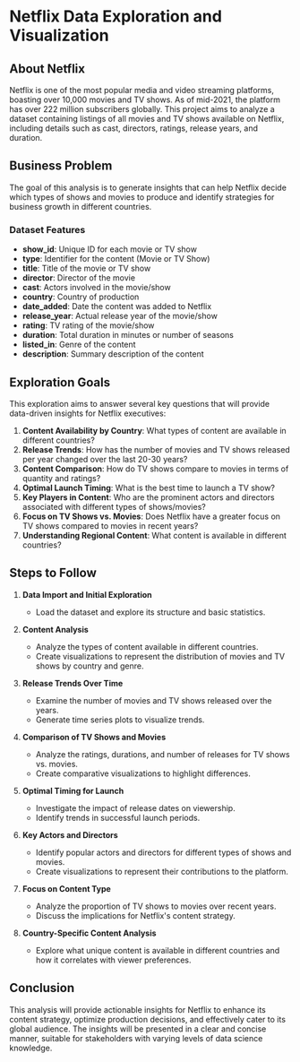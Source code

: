 # Netflix Data Exploration and Visualization

## About Netflix

Netflix is one of the most popular media and video streaming platforms, boasting over 10,000 movies and TV shows. As of mid-2021, the platform has over 222 million subscribers globally. This project aims to analyze a dataset containing listings of all movies and TV shows available on Netflix, including details such as cast, directors, ratings, release years, and duration.

## Business Problem

The goal of this analysis is to generate insights that can help Netflix decide which types of shows and movies to produce and identify strategies for business growth in different countries.

### Dataset Features

- **show_id**: Unique ID for each movie or TV show
- **type**: Identifier for the content (Movie or TV Show)
- **title**: Title of the movie or TV show
- **director**: Director of the movie
- **cast**: Actors involved in the movie/show
- **country**: Country of production
- **date_added**: Date the content was added to Netflix
- **release_year**: Actual release year of the movie/show
- **rating**: TV rating of the movie/show
- **duration**: Total duration in minutes or number of seasons
- **listed_in**: Genre of the content
- **description**: Summary description of the content

## Exploration Goals

This exploration aims to answer several key questions that will provide data-driven insights for Netflix executives:

1. **Content Availability by Country**: What types of content are available in different countries?
2. **Release Trends**: How has the number of movies and TV shows released per year changed over the last 20-30 years?
3. **Content Comparison**: How do TV shows compare to movies in terms of quantity and ratings?
4. **Optimal Launch Timing**: What is the best time to launch a TV show?
5. **Key Players in Content**: Who are the prominent actors and directors associated with different types of shows/movies?
6. **Focus on TV Shows vs. Movies**: Does Netflix have a greater focus on TV shows compared to movies in recent years?
7. **Understanding Regional Content**: What content is available in different countries?

## Steps to Follow

1. **Data Import and Initial Exploration**
   - Load the dataset and explore its structure and basic statistics.

2. **Content Analysis**
   - Analyze the types of content available in different countries.
   - Create visualizations to represent the distribution of movies and TV shows by country and genre.

3. **Release Trends Over Time**
   - Examine the number of movies and TV shows released over the years.
   - Generate time series plots to visualize trends.

4. **Comparison of TV Shows and Movies**
   - Analyze the ratings, durations, and number of releases for TV shows vs. movies.
   - Create comparative visualizations to highlight differences.

5. **Optimal Timing for Launch**
   - Investigate the impact of release dates on viewership.
   - Identify trends in successful launch periods.

6. **Key Actors and Directors**
   - Identify popular actors and directors for different types of shows and movies.
   - Create visualizations to represent their contributions to the platform.

7. **Focus on Content Type**
   - Analyze the proportion of TV shows to movies over recent years.
   - Discuss the implications for Netflix's content strategy.

8. **Country-Specific Content Analysis**
   - Explore what unique content is available in different countries and how it correlates with viewer preferences.

## Conclusion

This analysis will provide actionable insights for Netflix to enhance its content strategy, optimize production decisions, and effectively cater to its global audience. The insights will be presented in a clear and concise manner, suitable for stakeholders with varying levels of data science knowledge.
